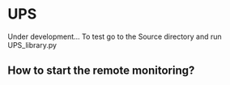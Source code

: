 # UPS 

Under development... 
To test go to the Source directory and run UPS_library.py 
## How to start the remote monitoring?

